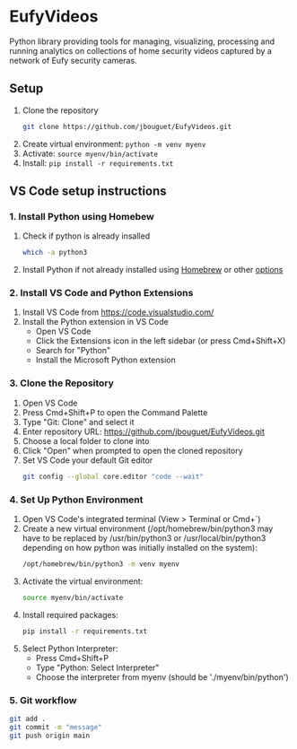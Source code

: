 # EufyVideos

Python library providing tools for managing, visualizing, processing and running
analytics on collections of home security videos captured by a network of Eufy
security cameras.

## Setup

1. Clone the repository
   ```bash
   git clone https://github.com/jbouguet/EufyVideos.git
   ```
2. Create virtual environment: `python -m venv myenv`
3. Activate: `source myenv/bin/activate`
4. Install: `pip install -r requirements.txt`

## VS Code setup instructions

### 1. Install Python using Homebew

1. Check if python is already insalled
   ```bash
   which -a python3
   ```
2. Install Python if not already installed using [Homebrew](https://mac.install.guide/python/brew) or other [options](https://mac.install.guide/python/install)

### 2. Install VS Code and Python Extensions
1. Install VS Code from https://code.visualstudio.com/
2. Install the Python extension in VS Code
   - Open VS Code
   - Click the Extensions icon in the left sidebar (or press Cmd+Shift+X)
   - Search for "Python"
   - Install the Microsoft Python extension

### 3. Clone the Repository
1. Open VS Code
2. Press Cmd+Shift+P to open the Command Palette
3. Type "Git: Clone" and select it
4. Enter repository URL: https://github.com/jbouguet/EufyVideos.git
5. Choose a local folder to clone into
6. Click "Open" when prompted to open the cloned repository
7. Set VS Code your default Git editor
   ```bash
   git config --global core.editor "code --wait"
   ```

### 4. Set Up Python Environment
1. Open VS Code's integrated terminal (View > Terminal or Cmd+`)
2. Create a new virtual environment (/opt/homebrew/bin/python3 may have to be replaced by /usr/bin/python3 or /usr/local/bin/python3 depending on how python was initially installed on the system):
   ```bash
   /opt/homebrew/bin/python3 -m venv myenv
   ```
3. Activate the virtual environment:
   ```bash
   source myenv/bin/activate
   ```
4. Install required packages:
   ```bash
   pip install -r requirements.txt
   ```
5. Select Python Interpreter:
   - Press Cmd+Shift+P
   - Type "Python: Select Interpreter"
   - Choose the interpreter from myenv (should be './myenv/bin/python')

### 5. Git workflow

   ```bash
   git add .
   git commit -m "message"
   git push origin main
   ```
